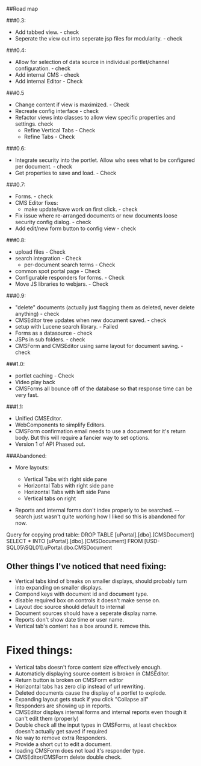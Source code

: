 ##Road map

###0.3:

* Add tabbed view. - check
* Seperate the view out into seperate jsp files for modularity. - check

###0.4:

* Allow for selection of data source in individual portlet/channel configuration. - check
* Add internal CMS - check
* Add internal Editor - Check

###0.5

* Change content if view is maximized. - Check
* Recreate config interface - check
* Refactor views into classes to allow view specific properties and settings. check
  * Refine Vertical Tabs - Check
  * Refine Tabs - Check

###0.6:

* Integrate security into the portlet. Allow who sees what to be configured per document. - check
* Get properties to save and load. - Check

###0.7:

* Forms. - check
* CMS Editor fixes:
  * make update/save work on first click. - check
* Fix issue where re-arranged documents or new documents loose security config dialog. - check
* Add edit/new form button to config view - check

###0.8:

* upload files - Check
* search integration - Check
	* per-document search terms - Check
* common spot portal page - Check
* Configurable responders for forms. - Check
* Move JS libraries to webjars. - Check

###0.9:
* "delete" documents (actually just flagging them as deleted, never delete anything) - check
* CMSEditor tree updates when new document saved. - check
* setup with Lucene search library. - Failed
* Forms as a datasource - check
* JSPs in sub folders. - check
* CMSForm and CMSEditor using same layout for document saving. - check

###1.0:
* portlet caching - Check
* Video play back
* CMSForms all bounce off of the database so that response time can be very fast.

###1.1:
* Unified CMSEditor.
* WebComponents to simplify Editors.
* CMSForm confirmation email needs to use a document for it's return body. But this will require a fancier way to set options.
* Version 1 of API Phased out. 


###Abandoned:
* More layouts:
  * Vertical Tabs with right side pane
  * Horizontal Tabs with right side pane
  * Horizontal Tabs with left side Pane
  * Vertical tabs on right

* Reports and internal forms don't index properly to be searched. -- search just wasn't quite working how I liked so this is abandoned for now. 

Query for copying prod table:
DROP TABLE [uPortal].[dbo].[CMSDocument]
SELECT * INTO [uPortal].[dbo].[CMSDocument] FROM [USD-SQL05\SQL01].uPortal.dbo.CMSDocument

## Other things I've noticed that need fixing:
* Vertical tabs kind of breaks on smaller displays, should probably turn into expanding on smaller displays.
* Compond keys with document id and document type.
* disable required box on controls it doesn't make sense on. 
* Layout doc source should default to internal
* Document sources should have a seperate display name.
* Reports don't show date time or user name.
* Vertical tab's content has a box around it. remove this.

# Fixed things:
* Vertical tabs doesn't force content size effectively enough.
* Automaticly displaying source content is broken in CMSEditor.
* Return button is broken on CMSForm editor
* Horizontal tabs has zero clip instead of url rewriting.
* Deleted documents cause the display of a portlet to explode.
* Expanding layout gets stuck if you click "Collapse all"
* Responders are showing up in reports.
* CMSEditor displays internal forms and internal reports even though it can't edit them (properly)
* Double check all the input types in CMSForms, at least checkbox doesn't actually get saved if required
* No way to remove extra Responders.
* Provide a short cut to edit a document. 
* loading CMSForm does not load it's responder type.
* CMSEditor/CMSForm delete double check.
